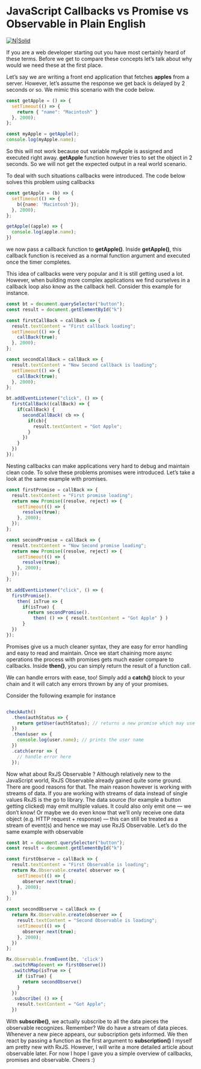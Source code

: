 # JavaScript Callbacks vs Promise vs Observable in Plain English
[![N|Solid](https://miro.medium.com/max/1170/1*0h6I1sAxr3blJhPuWuwl3A.png)](https://nodesource.com/products/nsolid)

If you are a web developer starting out you have most certainly heard of these terms. Before we get to compare these concepts let’s talk about why would we need these at the first place.

Let’s say we are writing a front end application that fetches **apples** from a server. However, let’s assume the response we get back is delayed by 2 seconds or so. We mimic this scenario with the code below.

```js
const getApple = () => {
  setTimeout(() => {
    return { "name": "Macintosh" }
  }, 2000);
};

const myApple = getApple(); 
console.log(myApple.name);
```

So this will not work because out variable myApple is assigned and executed right away. **getApple** function however tries to set the object in 2 seconds. So we will not get the expected output in a real world scenario.

To deal with such situations callbacks were introduced. The code below solves this problem using callbacks

```js
const getApple = (b) => {
  setTimeout(() => {
    b({name: 'Macintosh'});
  }, 2000);
};

getApple((apple) => {
  console.log(apple.name);
})
```
we now pass a callback function to **getApple()**. Inside **getApple()**,
this callback function is received as a normal function argument and executed once the timer completes.

This idea of callbacks were very popular and it is still getting used a lot.
However, when building more complex applications we find ourselves in a callback loop
also know as the callback hell. Consider this example for instance.

```js
const bt = document.querySelector("button");
const result = document.getElementById("k")

const firstCallBack = callBack => {
  result.textContent = "First callback loading";
  setTimeout(() => {
    callBack(true);
  }, 2000);
};

const secondCallBack = callBack => {
  result.textContent = "Now Second callback is loading";
  setTimeout(() => {
    callBack(true);
  }, 2000);
};

bt.addEventListener("click", () => {
  firstCallBack((callBack) => {
    if(callBack) {
      secondCallBack( cb => {
        if(cb){
          result.textContent = "Got Apple";
        }
      })
    }
  })
});
```
Nesting callbacks can make applications very hard to debug and maintain clean code.
To solve these problems promises were introduced. Let’s take a look at the same example with promises.
```js
const firstPromise = callBack => {
  result.textContent = "First promise loading";
  return new Promise((resolve, reject) => {
    setTimeout(() => {
      resolve(true);
    }, 2000);
  });
};

const secondPromise = callBack => {
  result.textContent = "Now Second promise loading";
  return new Promise((resolve, reject) => {
    setTimeout(() => {
      resolve(true);
    }, 2000);
  });
};

bt.addEventListener("click", () => {
  firstPromise().
    then( isTrue => {
      if(isTrue) {
        return secondPromise().
          then( () => { result.textContent = "Got Apple" } )
      }
  })
});
```
Promises give us a much cleaner syntax, they are easy for error handling and easy to read and maintain. Once we start chaining more async operations the process with promises gets much easier compare to callbacks.
Inside **then()**, you can simply return the result of a function call.

We can handle errors with ease, too! Simply add a **catch()** block to your chain and it will catch any errors thrown by any of your promises.

Consider the following example for instance

```js

checkAuth()
  .then(authStatus => {
    return getUser(authStatus); // returns a new promise which may use the authStatus we fetched
  })
  .then(user => {
    console.log(user.name); // prints the user name
  })
  .catch(error => {
    // handle error here
  });
```
Now what about RxJS Observable ?
Although relatively new to the JavaScript world, RxJS Observable already gained quite some ground.
There are good reasons for that. The main reason however is working with streams of data. If you are working with streams of data instead of single values RxJS is the go to library. The data source (for example a button getting clicked) may emit multiple values. It could also only emit one — we don’t know! Or maybe we do even know that we’ll only receive one data object (e.g. HTTP request + response) — this can still be treated as a stream of event(s) and hence we may use RxJS Observable.
Let’s do the same example with observable

```js
const bt = document.querySelector("button");
const result = document.getElementById("k")

const firstObserve = callBack => {
  result.textContent = "First Observable is loading";
  return Rx.Observable.create( observer => {
    setTimeout(() => {
      observer.next(true);
    }, 2000);
  })
};

const secondObserve = callBack => {
  return Rx.Observable.create(observer => {
    result.textContent = "Second Observable is loading";
    setTimeout(() => {
      observer.next(true);
    }, 2000);
  })
};

Rx.Observable.fromEvent(bt, 'click')
  .switchMap(event => firstObserve())
  .switchMap(isTrue => {
    if (isTrue) {
      return secondObserve()
    }
  })
  .subscribe( () => {
    result.textContent = "Got Apple";
  })
```
With **subscribe()**, we actually subscribe to all the data pieces the observable recognizes. Remember? We do have a stream of data pieces. Whenever a new piece appears, our subscription gets informed. We then react by passing a function as the first argument to **subscription()**
I myself am pretty new with RxJS. However, I will write a more detailed article about observable later. For now I hope I gave you a simple overview of callbacks, promises and observable. Cheers :)

